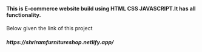 <h4>This is E-commerce website build using HTML CSS JAVASCRIPT.It has all functionality. </h4>
<p>Below given the link of this project</p>
<h5>https://shriramfurnitureshop.netlify.app/</h5>

